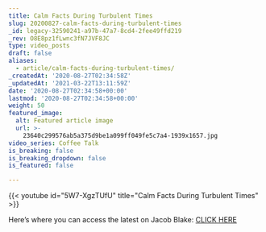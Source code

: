 ```yaml
---
title: Calm Facts During Turbulent Times
slug: 20200827-calm-facts-during-turbulent-times
_id: legacy-32590241-a97b-47a7-8cd4-2fee49ffd219
_rev: O8E8pz1fLwnc3fN7JVF8JC
type: video_posts
draft: false
aliases:
  - article/calm-facts-during-turbulent-times/
_createdAt: '2020-08-27T02:34:58Z'
_updatedAt: '2021-03-22T13:11:59Z'
date: '2020-08-27T02:34:58+00:00'
lastmod: '2020-08-27T02:34:58+00:00'
weight: 50
featured_image:
  alt: Featured article image
  url: >-
    23640c299576ab5a375d9be1a099ff049fe5c7a4-1939x1657.jpg
video_series: Coffee Talk
is_breaking: false
is_breaking_dropdown: false
is_featured: false

---
```

{{< youtube id="5W7-XgzTUfU" title="Calm Facts During Turbulent Times" >}}

Here’s where you can access the latest on Jacob Blake: [CLICK HERE](https://smarthernews.com/article/jacobblake/)